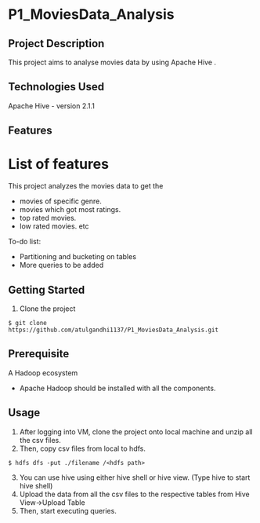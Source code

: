 # P1_MoviesData_Analysis
## Project Description
This project aims to analyse movies data by using Apache Hive .

## Technologies Used
Apache Hive - version 2.1.1

## Features
# List of features
This project analyzes the movies data to get the 
- movies of specific genre. 
- movies which got most ratings.
- top rated movies.
- low rated movies. etc

To-do list:
- Partitioning and bucketing on tables
- More queries to be added


## Getting Started
1. Clone the project
```
$ git clone https://github.com/atulgandhi1137/P1_MoviesData_Analysis.git
```

## Prerequisite
A Hadoop ecosystem
- Apache Hadoop should be installed with all the components.

## Usage
1. After logging into VM, clone the project onto local machine and unzip all the csv files.
2. Then, copy csv files from local to hdfs.
```
$ hdfs dfs -put ./filename /<hdfs path>
```
3. You can use hive using either hive shell or hive view. (Type hive to start hive shell)
4. Upload the data from all the csv files to the respective tables from Hive View->Upload Table
5. Then, start executing queries.
